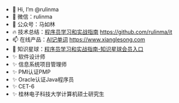 - 👋 Hi, I’m @rulinma
- 👀 微信：rulinma
- 🌱 公众号：马如林
- 🔥 技术总结：[程序员学习和实战指南](https://github.com/rulinma/it) https://github.com/rulinma/it
- 📫 在线产品：[AI记单词](https://www.xianglesong.com) https://www.xianglesong.com
- 💞️ 知识星球：[程序员学习和实战指南-知识星球会员入口](https://wx.zsxq.com/dweb2/index/group/48884842428418)
- ✨ 软件设计师
- ✨ 信息系统项目管理师
- ✨ PMI认证PMP
- ✨ Oracle认证Java程序员
- ✨ CET-6
- ✨ 桂林电子科技大学计算机硕士研究生
